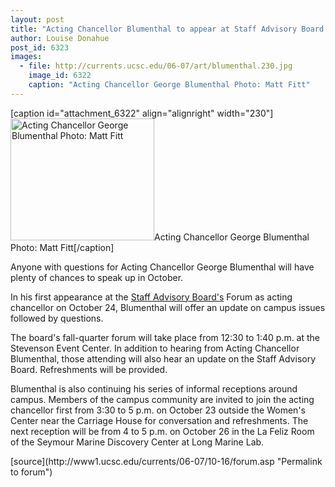 ```yaml
---
layout: post
title: "Acting Chancellor Blumenthal to appear at Staff Advisory Board forum, receptions"
author: Louise Donahue
post_id: 6323
images:
  - file: http://currents.ucsc.edu/06-07/art/blumenthal.230.jpg
    image_id: 6322
    caption: "Acting Chancellor George Blumenthal Photo: Matt Fitt"
---
```


[caption id="attachment_6322" align="alignright" width="230"]<a href="http://localhost/mysite/wp-content/uploads/2006/10/blumenthal.230.jpg"><img class="size-full wp-image-6322" src="http://localhost/mysite/wp-content/uploads/2006/10/blumenthal.230.jpg" alt="Acting Chancellor George Blumenthal Photo: Matt Fitt" width="230" height="195" /></a>Acting Chancellor George Blumenthal Photo: Matt Fitt[/caption]
<a name="content" id="content"></a>
<p>
  Anyone with questions for Acting Chancellor George Blumenthal will have plenty of chances to speak up in October.
</p>
<p>
  In his first appearance at the <a href="http://sab.ucsc.edu">Staff Advisory Board's</a> Forum as acting chancellor on October 24, Blumenthal will offer an update on campus issues followed by questions.
</p>
<p>
  The board's fall-quarter forum will take place from 12:30 to 1:40 p.m. at the Stevenson Event Center. In addition to hearing from Acting Chancellor Blumenthal, those attending will also hear an update on the Staff Advisory Board. Refreshments will be provided.
</p>
<p>
  Blumenthal is also continuing his series of informal receptions around campus. Members of the campus community are invited to join the acting chancellor first from 3:30 to 5 p.m. on October 23 outside the Women's Center near the Carriage House for conversation and refreshments. The next reception will be from 4 to 5 p.m. on October 26 in the La Feliz Room of the Seymour Marine Discovery Center at Long Marine Lab.<br>
</p>
[source](http://www1.ucsc.edu/currents/06-07/10-16/forum.asp "Permalink to forum")

